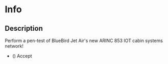 # Info

## Description

Perform a pen-test of BlueBird Jet Air's new ARINC 853 IOT cabin systems network!

* () Accept

